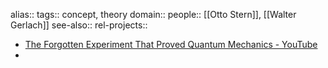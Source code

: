 alias::
tags:: concept, theory
domain::
people:: [[Otto Stern]], [[Walter Gerlach]]
see-also::
rel-projects::

- [The Forgotten Experiment That Proved Quantum Mechanics - YouTube](https://www.youtube.com/watch?v=kgO_EEjpQHI)
-
